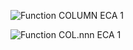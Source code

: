 ![Function COLUMN ECA 1](../../images/LTS_COLUMN_2ECA_01.gif)

![Function COL.nnn ECA 1](../../images/LTS_COLnnn_2ECA_01.gif)


